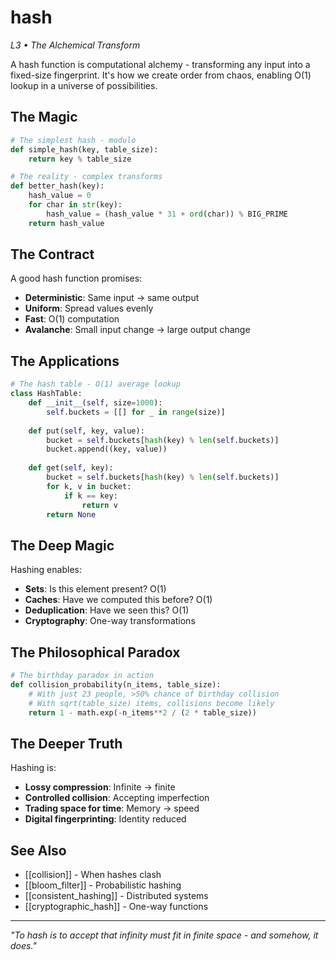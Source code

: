 # hash
*L3 • The Alchemical Transform*

A hash function is computational alchemy - transforming any input into a fixed-size fingerprint. It's how we create order from chaos, enabling O(1) lookup in a universe of possibilities.

## The Magic

```python
# The simplest hash - modulo
def simple_hash(key, table_size):
    return key % table_size

# The reality - complex transforms
def better_hash(key):
    hash_value = 0
    for char in str(key):
        hash_value = (hash_value * 31 + ord(char)) % BIG_PRIME
    return hash_value
```

## The Contract

A good hash function promises:
- **Deterministic**: Same input → same output
- **Uniform**: Spread values evenly
- **Fast**: O(1) computation
- **Avalanche**: Small input change → large output change

## The Applications

```python
# The hash table - O(1) average lookup
class HashTable:
    def __init__(self, size=1000):
        self.buckets = [[] for _ in range(size)]
    
    def put(self, key, value):
        bucket = self.buckets[hash(key) % len(self.buckets)]
        bucket.append((key, value))
    
    def get(self, key):
        bucket = self.buckets[hash(key) % len(self.buckets)]
        for k, v in bucket:
            if k == key:
                return v
        return None
```

## The Deep Magic

Hashing enables:
- **Sets**: Is this element present? O(1)
- **Caches**: Have we computed this before? O(1)
- **Deduplication**: Have we seen this? O(1)
- **Cryptography**: One-way transformations

## The Philosophical Paradox

```python
# The birthday paradox in action
def collision_probability(n_items, table_size):
    # With just 23 people, >50% chance of birthday collision
    # With sqrt(table_size) items, collisions become likely
    return 1 - math.exp(-n_items**2 / (2 * table_size))
```

## The Deeper Truth

Hashing is:
- **Lossy compression**: Infinite → finite
- **Controlled collision**: Accepting imperfection
- **Trading space for time**: Memory → speed
- **Digital fingerprinting**: Identity reduced

## See Also
- [[collision]] - When hashes clash
- [[bloom_filter]] - Probabilistic hashing
- [[consistent_hashing]] - Distributed systems
- [[cryptographic_hash]] - One-way functions

---
*"To hash is to accept that infinity must fit in finite space - and somehow, it does."*